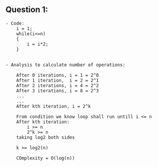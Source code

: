 ## Question 1: 
    - Code:
        i = 1;
        while(i<=n)
        {
            i = i*2;
        }


    - Analysis to calculate number of operations:

        After 0 iterations, i = 1 = 2^0
        After 1 iteration,  i = 2 = 2^1
        After 2 iterations, i = 4 = 2^2
        After 3 iterations, i = 8 = 2^3
        ...
        ...
        After kth iteration, i = 2^k

        From condition we know loop shall run untill i <= n
        After kth iteration:
            i >= n
            2^k >= n
        taking log2 both sides
        
        k >= log2(n)

        COmplexity = O(log(n))
